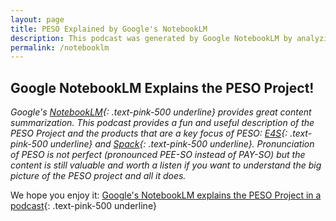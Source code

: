 ```yaml
---
layout: page
title: PESO Explained by Google's NotebookLM
description: This podcast was generated by Google NotebookLM by analyzing the PESO website
permalink: /notebooklm
---
```


## Google NotebookLM Explains the PESO Project!

_Google's [NotebookLM](https://notebooklm.google.com){: .text-pink-500 underline} provides great content summarization.  This podcast provides a fun and useful description of the PESO Project and the products that are a key focus of PESO: [E4S](https://e4s.io){: .text-pink-500 underline} and [Spack](https://spack.io){: .text-pink-500 underline}.  Pronunciation of PESO is not perfect (pronounced PEE-SO instead of PAY-SO) but the content is still valuable and worth a listen if you want to understand the big picture of the PESO project and all it does._

We hope you enjoy it: [Google's NotebookLM explains the PESO Project in a podcast](https://pesoproject.org/files/2024-10-NotebookLMPESOProjectOverview.wav){: .text-pink-500 underline}